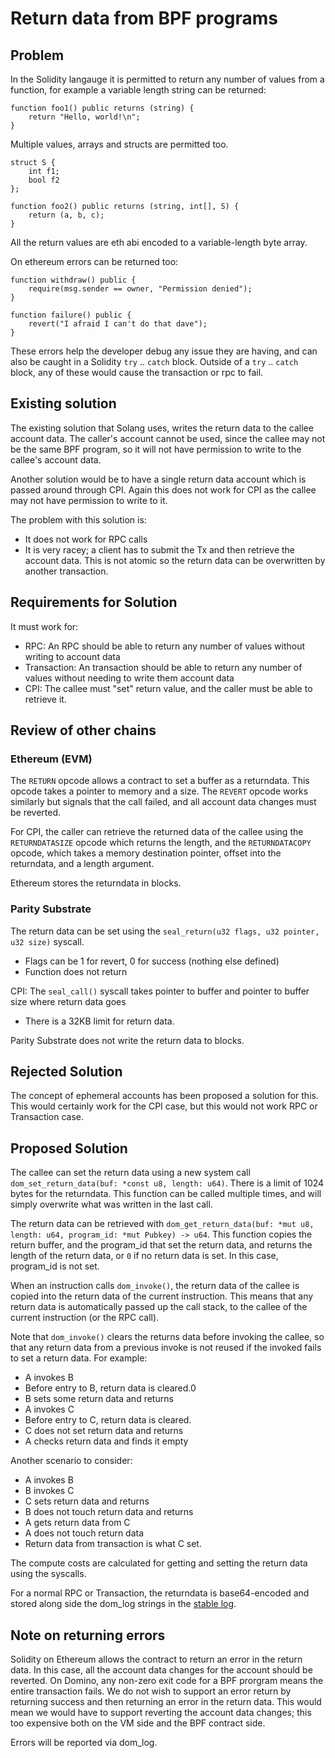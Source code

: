 # Return data from BPF programs

## Problem

In the Solidity langauge it is permitted to return any number of values from a function,
for example a variable length string can be returned:

```
function foo1() public returns (string) {
    return "Hello, world!\n";
}
```

Multiple values, arrays and structs are permitted too.

```
struct S {
    int f1;
    bool f2
};

function foo2() public returns (string, int[], S) {
    return (a, b, c);
}
```

All the return values are eth abi encoded to a variable-length byte array.

On ethereum errors can be returned too:

```
function withdraw() public {
    require(msg.sender == owner, "Permission denied");
}

function failure() public {
    revert("I afraid I can't do that dave");
}
```
These errors help the developer debug any issue they are having, and can
also be caught in a Solidity `try` .. `catch` block. Outside of a `try` .. `catch`
block, any of these would cause the transaction or rpc to fail.

## Existing solution

The existing solution that Solang uses, writes the return data to the callee account data.
The caller's account cannot be used, since the callee may not be the same BPF program, so
it will not have permission to write to the callee's account data.

Another solution would be to have a single return data account which is passed
around through CPI. Again this does not work for CPI as the callee may not have
permission to write to it.

The problem with this solution is:

- It does not work for RPC calls
- It is very racey; a client has to submit the Tx and then retrieve the account
  data. This is not atomic so the return data can be overwritten by another transaction.

## Requirements for Solution

It must work for:

- RPC: An RPC should be able to return any number of values without writing to account data
- Transaction: An transaction should be able to return any number of values without needing to write them account data
- CPI: The callee must "set" return value, and the caller must be able to retrieve it.

## Review of other chains

### Ethereum (EVM)

The `RETURN` opcode allows a contract to set a buffer as a returndata. This opcode takes a pointer to memory and a size. The `REVERT` opcode works similarly but signals that the call failed, and all account data changes must be reverted.

For CPI, the caller can retrieve the returned data of the callee using the `RETURNDATASIZE` opcode which returns the length, and the `RETURNDATACOPY` opcode, which takes a memory destination pointer, offset into the returndata, and a length argument.

Ethereum stores the returndata in blocks.

### Parity Substrate

The return data can be set using the `seal_return(u32 flags, u32 pointer, u32 size)` syscall.
- Flags can be 1 for revert, 0 for success (nothing else defined)
- Function does not return

CPI: The `seal_call()` syscall takes pointer to buffer and pointer to buffer size where return data goes
 - There is a 32KB limit for return data.

Parity Substrate does not write the return data to blocks.

## Rejected Solution

The concept of ephemeral accounts has been proposed a solution for this. This would
certainly work for the CPI case, but this would not work RPC or Transaction case.

## Proposed Solution

The callee can set the return data using a new system call `dom_set_return_data(buf: *const u8, length: u64)`.
There is a limit of 1024 bytes for the returndata. This function can be called multiple times, and
will simply overwrite what was written in the last call.

The return data can be retrieved with `dom_get_return_data(buf: *mut u8, length: u64, program_id: *mut Pubkey) -> u64`.
This function copies the return buffer, and the program_id that set the return data, and
returns the length of the return data, or `0` if no return data is set. In this case, program_id is not set.

When an instruction calls `dom_invoke()`, the return data of the callee is copied into the return data
of the current instruction. This means that any return data is automatically passed up the call stack,
to the callee of the current instruction (or the RPC call).

Note that `dom_invoke()` clears the returns data before invoking the callee, so that any return data from
a previous invoke is not reused if the invoked fails to set a return data. For example:

 - A invokes B
 - Before entry to B, return data is cleared.0
 - B sets some return data and returns
 - A invokes C
 - Before entry to C, return data is cleared.
 - C does not set return data and returns
 - A checks return data and finds it empty

Another scenario to consider:

 - A invokes B
 - B invokes C
 - C sets return data and returns
 - B does not touch return data and returns
 - A gets return data from C
 - A does not touch return data
 - Return data from transaction is what C set.

The compute costs are calculated for getting and setting the return data using
the syscalls.

For a normal RPC or Transaction, the returndata is base64-encoded and stored along side the dom_log
strings in the [stable log](https://github.com/domino-labs/domino/blob/95292841947763bdd47ef116b40fc34d0585bca8/sdk/src/process_instruction.rs#L275-L281).

## Note on returning errors

Solidity on Ethereum allows the contract to return an error in the return data. In this case, all
the account data changes for the account should be reverted. On Domino, any non-zero exit code
for a BPF prorgram means the entire transaction fails. We do not wish to support an error return
by returning success and then returning an error in the return data. This would mean we would have
to support reverting the account data changes; this too expensive both on the VM side and the BPF
contract side.

Errors will be reported via dom_log.
